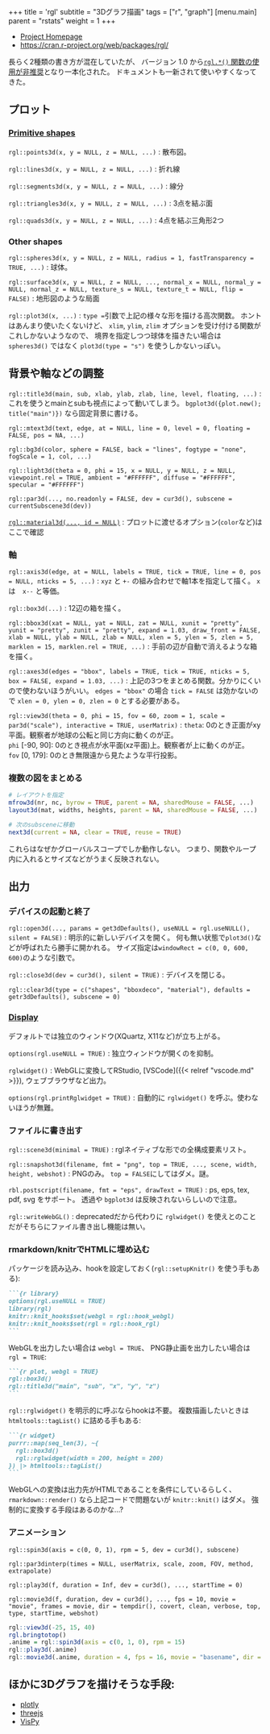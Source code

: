 +++
title = 'rgl'
subtitle = "3Dグラフ描画"
tags = ["r", "graph"]
[menu.main]
  parent = "rstats"
  weight = 1
+++

-   [Project Homepage](https://dmurdoch.github.io/rgl/)
-   <https://cran.r-project.org/web/packages/rgl/>

長らく2種類の書き方が混在していたが、
バージョン 1.0 から[`rgl.*()` 関数の使用が非推奨](https://dmurdoch.github.io/rgl/articles/deprecation.html)となり一本化された。
ドキュメントも一新されて使いやすくなってきた。

## プロット

### [Primitive shapes](https://dmurdoch.github.io/rgl/reference/primitives.html)

`rgl::points3d(x, y = NULL, z = NULL, ...)`
:   散布図。

`rgl::lines3d(x, y = NULL, z = NULL, ...)`
:   折れ線

`rgl::segments3d(x, y = NULL, z = NULL, ...)`
:   線分

`rgl::triangles3d(x, y = NULL, z = NULL, ...)`
:   3点を結ぶ面

`rgl::quads3d(x, y = NULL, z = NULL, ...)`
:   4点を結ぶ三角形2つ

### Other shapes

`rgl::spheres3d(x, y = NULL, z = NULL, radius = 1, fastTransparency = TRUE, ...)`
:   球体。

`rgl::surface3d(x, y = NULL, z = NULL, ..., normal_x = NULL, normal_y = NULL, normal_z = NULL, texture_s = NULL, texture_t = NULL, flip = FALSE)`
:   地形図のような局面

`rgl::plot3d(x, ...)`
:   `type =`引数で上記の様々な形を描ける高次関数。
    ホントはあんまり使いたくないけど、
    `xlim`, `ylim`, `zlim` オプションを受け付ける関数がこれしかないようなので、
    境界を指定しつつ球体を描きたい場合は `spheres3d()` ではなく
    `plot3d(type = "s")` を使うしかないっぽい。


## 背景や軸などの調整

`rgl::title3d(main, sub, xlab, ylab, zlab, line, level, floating, ...)`
:   これを使うとmainとsubも視点によって動いてしまう。
    `bgplot3d({plot.new(); title("main")})` なら固定背景に書ける。

`rgl::mtext3d(text, edge, at = NULL, line = 0, level = 0, floating = FALSE, pos = NA, ...)`

`rgl::bg3d(color, sphere = FALSE, back = "lines", fogtype = "none", fogScale = 1, col, ...)`

`rgl::light3d(theta = 0, phi = 15, x = NULL, y = NULL, z = NULL, viewpoint.rel = TRUE, ambient = "#FFFFFF", diffuse = "#FFFFFF", specular = "#FFFFFF")`

`rgl::par3d(..., no.readonly = FALSE, dev = cur3d(), subscene = currentSubscene3d(dev))`

[`rgl::material3d(..., id = NULL)`](https://dmurdoch.github.io/rgl/reference/material.html)
: プロットに渡せるオプション(`color`など)はここで確認

### 軸

`rgl::axis3d(edge, at = NULL, labels = TRUE, tick = TRUE, line = 0, pos = NULL, nticks = 5, ...)`
:   `xyz` と `+-` の組み合わせで軸1本を指定して描く。
    `x` は　`x--` と等価。

`rgl::box3d(...)`
:   12辺の箱を描く。

`rgl::bbox3d(xat = NULL, yat = NULL, zat = NULL, xunit = "pretty", yunit = "pretty", zunit = "pretty", expand = 1.03, draw_front = FALSE, xlab = NULL, ylab = NULL, zlab = NULL, xlen = 5, ylen = 5, zlen = 5, marklen = 15, marklen.rel = TRUE, ...)`
:   手前の辺が自動で消えるような箱を描く。

`rgl::axes3d(edges = "bbox", labels = TRUE, tick = TRUE, nticks = 5, box = FALSE, expand = 1.03, ...)`
:   上記の3つをまとめる関数。分かりにくいので使わないほうがいい。
    `edges = "bbox"` の場合 `tick = FALSE` は効かないので `xlen = 0, ylen = 0, zlen = 0` とする必要がある。

`rgl::view3d(theta = 0, phi = 15, fov = 60, zoom = 1, scale = par3d("scale"), interactive = TRUE, userMatrix)`
:   `theta`: 0のとき正面がxy平面。観察者が地球の公転と同じ方向に動くのが正。\
    `phi` [-90, 90]: 0のとき視点が水平面(xz平面)上。観察者が上に動くのが正。\
    `fov` [0, 179]: 0のとき無限遠から見たような平行投影。


### 複数の図をまとめる

```r
# レイアウトを指定
mfrow3d(nr, nc, byrow = TRUE, parent = NA, sharedMouse = FALSE, ...)
layout3d(mat, widths, heights, parent = NA, sharedMouse = FALSE, ...)

# 次のsubsceneに移動
next3d(current = NA, clear = TRUE, reuse = TRUE)
```

これらはなぜかグローバルスコープでしか動作しない。
つまり、関数やループ内に入れるとサイズなどがうまく反映されない。


## 出力

### デバイスの起動と終了

`rgl::open3d(..., params = get3dDefaults(), useNULL = rgl.useNULL(), silent = FALSE)`
: 明示的に新しいデバイスを開く。
  何も無い状態で`plot3d()`などが呼ばれたら勝手に開かれる。
  サイズ指定は`windowRect = c(0, 0, 600, 600)`のような引数で。

`rgl::close3d(dev = cur3d(), silent = TRUE)`
: デバイスを閉じる。

`rgl::clear3d(type = c("shapes", "bboxdeco", "material"), defaults = getr3dDefaults(), subscene = 0)`

### [Display](https://dmurdoch.github.io/rgl/dev/articles/rgl.html#default-display)

デフォルトでは独立のウィンドウ(XQuartz, X11など)が立ち上がる。

`options(rgl.useNULL = TRUE)`
: 独立ウィンドウが開くのを抑制。

`rglwidget()`
: WebGLに変換してRStudio, [VSCode]({{< relref "vscode.md" >}}), ウェブブラウザなど出力。

`options(rgl.printRglwidget = TRUE)`
: 自動的に `rglwidget()` を呼ぶ。使わないほうが無難。


### ファイルに書き出す

`rgl::scene3d(minimal = TRUE)`
: rglネイティブな形での全構成要素リスト。

`rgl::snapshot3d(filename, fmt = "png", top = TRUE, ..., scene, width, height, webshot)`
: PNGのみ。
  `top = FALSE`にしてはダメ。謎。

`rbl.postscript(filename, fmt = "eps", drawText = TRUE)`
:   ps, eps, tex, pdf, svg をサポート。
    透過や `bgplot3d` は反映されないらしいので注意。

`rgl::writeWebGL()`
:   deprecatedだから代わりに `rglwidget()` を使えとのことだがそちらにファイル書き出し機能は無い。


### rmarkdown/knitrでHTMLに埋め込む

パッケージを読み込み、hookを設定しておく(`rgl::setupKnitr()` を使う手もある):

````markdown
```{r library}
options(rgl.useNULL = TRUE)
library(rgl)
knitr::knit_hooks$set(webgl = rgl::hook_webgl)
knitr::knit_hooks$set(rgl = rgl::hook_rgl)
```
````

WebGLを出力したい場合は `webgl = TRUE`、
PNG静止画を出力したい場合は `rgl = TRUE`:

````markdown
```{r plot, webgl = TRUE}
rgl::box3d()
rgl::title3d("main", "sub", "x", "y", "z")
```
````

`rgl::rglwidget()` を明示的に呼ぶならhookは不要。
複数描画したいときは `htmltools::tagList()` に詰める手もある:

````markdown
```{r widget}
purrr::map(seq_len(3), ~{
  rgl::box3d()
  rgl::rglwidget(width = 200, height = 200)
}) |> htmltools::tagList()
```
````

WebGLへの変換は出力先がHTMLであることを条件にしているらしく、
`rmarkdown::render()` なら上記コードで問題ないが `knitr::knit()` はダメ。
強制的に変換する手段はあるのかな...?


### アニメーション

`rgl::spin3d(axis = c(0, 0, 1), rpm = 5, dev = cur3d(), subscene)`

`rgl::par3dinterp(times = NULL, userMatrix, scale, zoom, FOV, method, extrapolate)`

`rgl::play3d(f, duration = Inf, dev = cur3d(), ..., startTime = 0)`

`rgl::movie3d(f, duration, dev = cur3d(), ..., fps = 10, movie = "movie", frames = movie, dir = tempdir(), covert, clean, verbose, top, type, startTime, webshot)`

```r
rgl::view3d(-25, 15, 40)
rgl.bringtotop()
.anime = rgl::spin3d(axis = c(0, 1, 0), rpm = 15)
rgl::play3d(.anime)
rgl::movie3d(.anime, duration = 4, fps = 16, movie = "basename", dir = "~/tmp")
```


## ほかに3Dグラフを描けそうな手段:

- [plotly](https://plotly.com/r/3d-charts/)
- [threejs](https://bwlewis.github.io/rthreejs/)
- [VisPy](https://vispy.org/)
